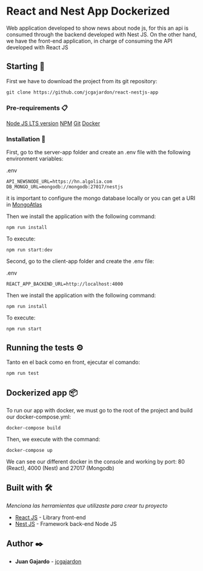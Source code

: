 # React and Nest App Dockerized


Web application developed to show news about node js, for this an api is consumed through the backend developed with Nest JS. On the other hand, we have the front-end application, in charge of consuming the API developed with React JS

## Starting 🚀


First we have to download the project from its git repository:
```
git clone https://github.com/jcgajardon/react-nestjs-app
```


### Pre-requirements 📋

[Node JS LTS version](https://nodejs.org/es/download/) 
[NPM](https://www.npmjs.com/)
[Git](https://git-scm.com/)
[Docker](https://www.docker.com/)

### Installation 🔧

First, go to the server-app folder and create an .env file with the following environment variables:

.env
```
API_NEWSNODE_URL=https://hn.algolia.com
DB_MONGO_URL=mongodb://mongodb:27017/nestjs
```
it is important to configure the mongo database locally or you can get a URI in [MongoAtlas](https://www.mongodb.com/cloud/atlas)

Then we install the application with the following command:

```
npm run install
```

To execute:
```
npm run start:dev
```


Second, go to the client-app folder and create the .env file:

.env
```
REACT_APP_BACKEND_URL=http://localhost:4000
```

Then we install the application with the following command:

```
npm run install
```

To execute:
```
npm run start
```


## Running the tests ⚙️

Tanto en el back como en front, ejecutar el comando:

```
npm run test
```


## Dockerized app 📦

To run our app with docker, we must go to the root of the project and build our docker-compose.yml:

```
docker-compose build
```


Then, we execute with the command:

```
docker-compose up
```

We can see our different docker in the console and working by port: 80 (React), 4000 (Nest) and 27017 (Mongodb)

## Built with 🛠️

_Menciona las herramientas que utilizaste para crear tu proyecto_

* [React JS](https://es.reactjs.org/) - Library front-end 
* [Nest JS](https://nestjs.com/) - Framework back-end Node JS

## Author ✒️

* **Juan Gajardo** - [jcgajardon](https://github.com/jcgajardon)


